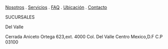 [Nosotros](./nosotros.md) . [Servicios](./servicios.md) . [FAQ](FAQ.md) . [Ubicación](ubicacion.md) . [Contacto](./contacto.md)

SUCURSALES

Del Valle

Cerrada Aniceto Ortega 623,ext. 4000
Col. Del Valle Centro Mexico,D.F
C.P 03100



